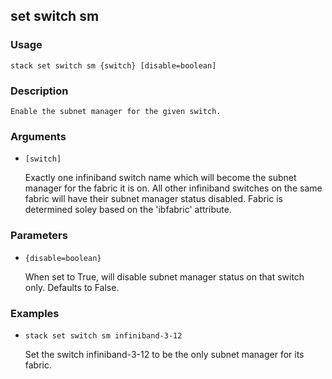 ## set switch sm

### Usage

`stack set switch sm {switch} [disable=boolean]`

### Description


	Enable the subnet manager for the given switch.

	

### Arguments

* `[switch]`

   Exactly one infiniband switch name which will become the subnet manager for
	the fabric it is on.  All other infiniband switches on the same fabric will
	have their subnet manager status disabled.  Fabric is determined soley based
	on the 'ibfabric' attribute.


### Parameters
* `{disable=boolean}`

   When set to True, will disable subnet manager status on that switch only.
	Defaults to False.

### Examples

* `stack set switch sm infiniband-3-12`

   Set the switch infiniband-3-12 to be the only subnet manager for its fabric.



